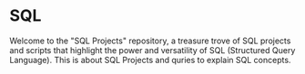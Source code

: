# SQL
Welcome to the "SQL Projects" repository, a treasure trove of SQL projects and scripts that highlight the power and versatility of SQL (Structured Query Language). This is about SQL Projects and quries to explain SQL concepts.
